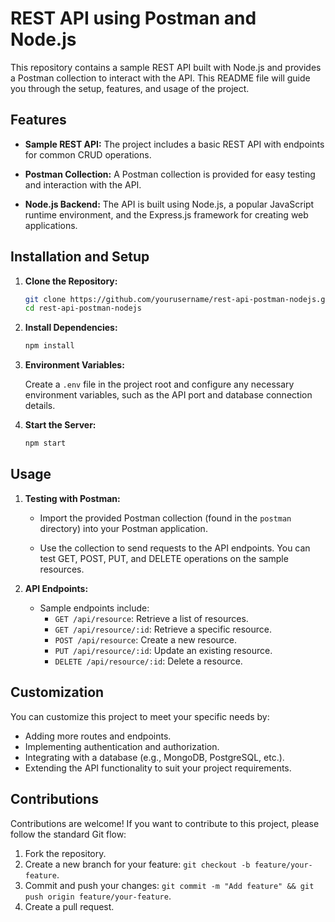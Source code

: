 # REST API using Postman and Node.js

This repository contains a sample REST API built with Node.js and provides a Postman collection to interact with the API. This README file will guide you through the setup, features, and usage of the project.

## Features

- **Sample REST API:** The project includes a basic REST API with endpoints for common CRUD operations.

- **Postman Collection:** A Postman collection is provided for easy testing and interaction with the API.

- **Node.js Backend:** The API is built using Node.js, a popular JavaScript runtime environment, and the Express.js framework for creating web applications.

## Installation and Setup

1. **Clone the Repository:**

   ```bash
   git clone https://github.com/yourusername/rest-api-postman-nodejs.git
   cd rest-api-postman-nodejs
   ```

2. **Install Dependencies:**

   ```bash
   npm install
   ```

3. **Environment Variables:**

   Create a `.env` file in the project root and configure any necessary environment variables, such as the API port and database connection details.

4. **Start the Server:**

   ```bash
   npm start
   ```

## Usage

1. **Testing with Postman:**

   - Import the provided Postman collection (found in the `postman` directory) into your Postman application.

   - Use the collection to send requests to the API endpoints. You can test GET, POST, PUT, and DELETE operations on the sample resources.

2. **API Endpoints:**

   - Sample endpoints include:
     - `GET /api/resource`: Retrieve a list of resources.
     - `GET /api/resource/:id`: Retrieve a specific resource.
     - `POST /api/resource`: Create a new resource.
     - `PUT /api/resource/:id`: Update an existing resource.
     - `DELETE /api/resource/:id`: Delete a resource.

## Customization

You can customize this project to meet your specific needs by:

- Adding more routes and endpoints.
- Implementing authentication and authorization.
- Integrating with a database (e.g., MongoDB, PostgreSQL, etc.).
- Extending the API functionality to suit your project requirements.

## Contributions

Contributions are welcome! If you want to contribute to this project, please follow the standard Git flow:

1. Fork the repository.
2. Create a new branch for your feature: `git checkout -b feature/your-feature`.
3. Commit and push your changes: `git commit -m "Add feature" && git push origin feature/your-feature`.
4. Create a pull request.
